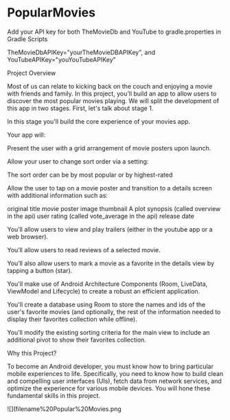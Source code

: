 # PopularMovies

Add your API key for both TheMovieDb and YouTube to gradle.properties in Gradle Scripts

TheMovieDbAPIKey="yourTheMovieDBAPIKey", and YouTubeAPIKey="youYouTubeAPIKey"


Project Overview

Most of us can relate to kicking back on the couch and enjoying a movie with friends and family. In this project, you’ll build an app to allow users to discover the most popular movies playing. We will split the development of this app in two stages. First, let's talk about stage 1.

In this stage you’ll build the core experience of your movies app.

Your app will:

Present the user with a grid arrangement of movie posters upon launch.

Allow your user to change sort order via a setting:

The sort order can be by most popular or by highest-rated

Allow the user to tap on a movie poster and transition to a details screen with additional information such as:

original title
movie poster image thumbnail
A plot synopsis (called overview in the api)
user rating (called vote_average in the api)
release date

You’ll allow users to view and play trailers (either in the youtube app or a web browser).

You’ll allow users to read reviews of a selected movie.

You’ll also allow users to mark a movie as a favorite in the details view by tapping a button (star).

You'll make use of Android Architecture Components (Room, LiveData, ViewModel and Lifecycle) to create a robust an efficient application.

You'll create a database using Room to store the names and ids of the user's favorite movies (and optionally, the rest of the information needed to display their favorites collection while offline).

You’ll modify the existing sorting criteria for the main view to include an additional pivot to show their favorites collection.

Why this Project?

To become an Android developer, you must know how to bring particular mobile experiences to life. Specifically, you need to know how to build clean and compelling user interfaces (UIs), fetch data from network services, and optimize the experience for various mobile devices. You will hone these fundamental skills in this project.

![](filename%20Popular%20Movies.png


